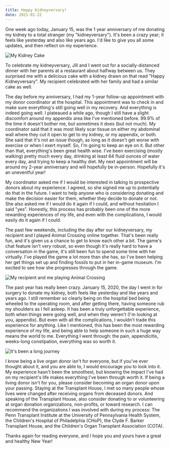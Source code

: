 ```yaml
---
title: Happy Kidneyversary!
date: 2021-01-22
---
```


One week ago today, January 15, was the 1 year anniversary of me donating my kidney to a total stranger (my "kidneyversary"). It's been a crazy year; it feels like yesterday and also like years ago. I'd like to give you all some updates, and then reflect on my experience.

![My Kidney Cake](kidney-cake.png)

To celebrate my kidneyversary, Jill and I went out for a socially-distanced dinner with her parents at a restaurant about halfway between us. They surprised me with a delicious cake with a kidney drawn on that read "Happy Kidneyversary". My recipient celebrated with her family and had a similar cake as well.

The day before my anniversary, I had my 1-year follow-up appointment with my donor coordinator at the hospital. This appointment was to check in and make sure everything's still going well in my recovery. And everything is indeed going well. I plateaued a while ago, though I still have a slight discomfort around my appendix area like I've mentioned before. 99.9% of the time it doesn't bother me, but sometimes it does (but not much). My coordinator said that it was most likely scar tissue on either my abdominal wall where they cut it open to get to my kidney, or my appendix, or both. She said that it's not an issue though, as long as it doesn't get worse with exercise or when I exert myself. So, I'm going to keep an eye on it. But other than that, everything's been great health wise. I've been exercising (mostly walking) pretty much every day, drinking at least 64 fluid ounces of water every day, and trying to keep a healthy diet. My next appointment will be around my 2-year anniversary and will hopefully be in-person. Hopefully it's an uneventful year!

My coordinator asked me if I would be interested in talking to prospective donors about my experience. I agreed, so she signed me up to potentially do that in the future. I want to help anyone who is considering donating and make the decision easier for them, whether they decide to donate or not. She also asked me if I would do it again if I could, and without hesitation I said "yes". Honestly, this process has probably been one of the more rewarding experiences of my life, and even with the complications, I would easily do it again if I could.

The past few weekends, including the day after our kidneyversary, my recipient and I played Animal Crossing online together. That's been really fun, and it's given us a chance to get to know each other a bit. The game's chat feature isn't very robust, so even though it's really hard to have a conversation in the game, it's still been fun to spend some time with her virtually. I've played the game a lot more than she has, so I've been helping her get things set up and finding fossils to put in her in-game museum. I'm excited to see how she progresses through the game.

![My recipient and me playing Animal Crossing](animal-crossing.png)

The past year has really been crazy. January 15, 2020, the day I went in for surgery to donate my kidney, both feels like yesterday and like years and years ago. I still remember so clearly being on the hospital bed being wheeled to the operating room, and after getting there, having someone rub my shoulders as I fell asleep. It has been a truly unforgettable experience, both when things were going well, and when they weren't (I'm looking at you, appendix). But even with all the complications, I wouldn't trade this experience for anything. Like I mentioned, this has been the most rewarding experience of my life, and being able to help someone in such a huge way means the world to me. Everything I went through: the pain, appendicitis, weeks-long constipation, everything was so worth it.

![It's been a long journey](recovery-collage.png)

I know being a live organ donor isn't for everyone, but if you've ever thought about it, and you are able to, I would encourage you to look into it. My experience hasn't been the smoothest, but knowing the impact I've had on my recipient's life makes everything I've been through worth it. If being a living donor isn't for you, please consider becoming an organ donor upon your passing. Staying at the Transplant House, I met so many people whose lives were changed after receiving organs from deceased donors. And speaking of the Transplant House, also consider donating to or volunteering at organ donation organizations, non-profits, or toward research. I can recommend the organizations I was involved with during my process: The Penn Transplant Institute at the University of Pennsylvania Health System, the Children's Hospital of Philadelphia (CHoP), the Clyde F. Barker Transplant House, and the Children's Organ Transplant Association (COTA).

Thanks again for reading everyone, and I hope you and yours have a great and healthy New Year!
